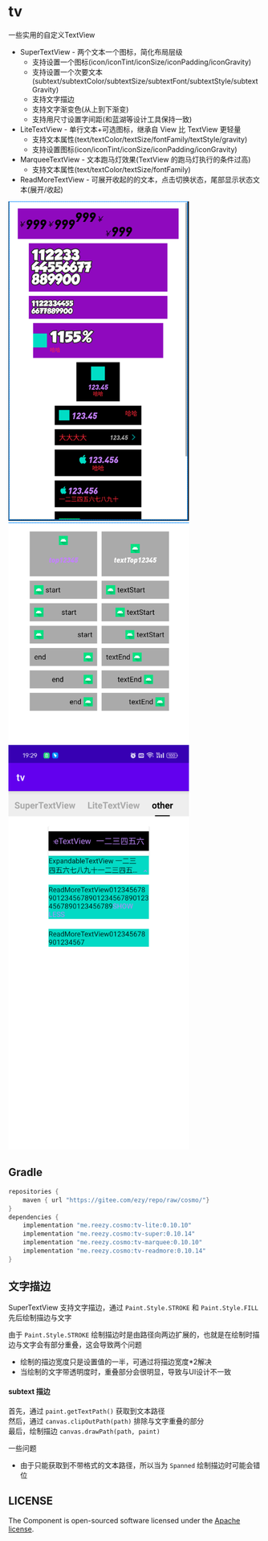 # tv

一些实用的自定义TextView

- SuperTextView - 两个文本一个图标，简化布局层级
  - 支持设置一个图标(icon/iconTint/iconSize/iconPadding/iconGravity)
  - 支持设置一个次要文本(subtext/subtextColor/subtextSize/subtextFont/subtextStyle/subtextGravity)
  - 支持文字描边
  - 支持文字渐变色(从上到下渐变)
  - 支持用尺寸设置字间距(和蓝湖等设计工具保持一致)
- LiteTextView - 单行文本+可选图标，继承自 View 比 TextView 更轻量
  - 支持文本属性(text/textColor/textSize/fontFamily/textStyle/gravity)
  - 支持设置图标(icon/iconTint/iconSize/iconPadding/iconGravity) 
- MarqueeTextView - 文本跑马灯效果(TextView 的跑马灯执行的条件过高)
  - 支持文本属性(text/textColor/textSize/fontFamily)  
- ReadMoreTextView - 可展开收起的的文本，点击切换状态，尾部显示状态文本(展开/收起) 


<img src="img_1.png" width="360" />

<img src="img_2.png" width="360" />

<img src="img_3.png" width="360" />
 

## Gradle

``` groovy
repositories {
    maven { url "https://gitee.com/ezy/repo/raw/cosmo/"}
}
dependencies {
    implementation "me.reezy.cosmo:tv-lite:0.10.10"
    implementation "me.reezy.cosmo:tv-super:0.10.14"
    implementation "me.reezy.cosmo:tv-marquee:0.10.10" 
    implementation "me.reezy.cosmo:tv-readmore:0.10.14" 
}
```

## 文字描边

SuperTextView 支持文字描边，通过 `Paint.Style.STROKE` 和 `Paint.Style.FILL` 先后绘制描边与文字

由于 `Paint.Style.STROKE` 绘制描边时是由路径向两边扩展的，也就是在绘制时描边与文字会有部分重叠，这会导致两个问题

- 绘制的描边宽度只是设置值的一半，可通过将描边宽度*2解决
- 当绘制的文字带透明度时，重叠部分会很明显，导致与UI设计不一致     

#### subtext 描边 

首先，通过 `paint.getTextPath()` 获取到文本路径  
然后，通过 `canvas.clipOutPath(path)` 排除与文字重叠的部分  
最后，绘制描边 `canvas.drawPath(path, paint)`  

一些问题

- 由于只能获取到不带格式的文本路径，所以当为 `Spanned` 绘制描边时可能会错位 

## LICENSE

The Component is open-sourced software licensed under the [Apache license](LICENSE).